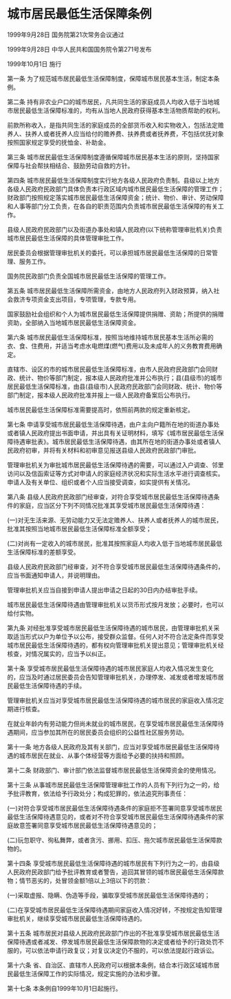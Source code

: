 # 城市居民最低生活保障条例

1999年9月28日 国务院第21次常务会议通过

1999年9月28日 中华人民共和国国务院令第271号发布

1999年10月1日 施行

<!-- INFO END -->

第一条 为了规范城市居民最低生活保障制度，保障城市居民基本生活，制定本条例。

第二条 持有非农业户口的城市居民，凡共同生活的家庭成员人均收入低于当地城市居民最低生活保障标准的，均有从当地人民政府获得基本生活物质帮助的权利。

前款所称收入，是指共同生活的家庭成员的全部货币收入和实物收入，包括法定赡养人、扶养人或者抚养人应当给付的赡养费、扶养费或者抚养费，不包括优抚对象按照国家规定享受的抚恤金、补助金。

第三条 城市居民最低生活保障制度遵循保障城市居民基本生活的原则，坚持国家保障与社会帮扶相结合、鼓励劳动自救的方针。

第四条 城市居民最低生活保障制度实行地方各级人民政府负责制。县级以上地方各级人民政府民政部门具体负责本行政区域内城市居民最低生活保障的管理工作；财政部门按照规定落实城市居民最低生活保障资金；统计、物价、审计、劳动保障和人事等部门分工负责，在各自的职责范围内负责城市居民最低生活保障的有关工作。

县级人民政府民政部门以及街道办事处和镇人民政府(以下统称管理审批机关)负责城市居民最低生活保障的具体管理审批工作。

居民委员会根据管理审批机关的委托，可以承担城市居民最低生活保障的日常管理、服务工作。

国务院民政部门负责全国城市居民最低生活保障的管理工作。

第五条 城市居民最低生活保障所需资金，由地方人民政府列入财政预算，纳入社会救济专项资金支出项目，专项管理，专款专用。

国家鼓励社会组织和个人为城市居民最低生活保障提供捐赠、资助；所提供的捐赠资助，全部纳入当地城市居民最低生活保障资金。

第六条 城市居民最低生活保障标准，按照当地维持城市居民基本生活所必需的衣、食、住费用，并适当考虑水电燃煤(燃气)费用以及未成年人的义务教育费用确定。

直辖市、设区的市的城市居民最低生活保障标准，由市人民政府民政部门会同财政、统计、物价等部门制定，报本级人民政府批准并公布执行；县(县级市)的城市居民最低生活保障标准，由县(县级市)人民政府民政部门会同财政、统计、物价等部门制定，报本级人民政府批准并报上一级人民政府备案后公布执行。

城市居民最低生活保障标准需要提高时，依照前两款的规定重新核定。

第七条 申请享受城市居民最低生活保障待遇，由户主向户籍所在地的街道办事处或者镇人民政府提出书面申请，并出具有关证明材料，填写《城市居民最低生活保障待遇审批表》。城市居民最低生活保障待遇，由其所在地的街道办事处或者镇人民政府初审，并将有关材料和初审意见报送县级人民政府民政部门审批。

管理审批机关为审批城市居民最低生活保障待遇的需要，可以通过入户调查、邻里访问以及信函索证等方式对申请人的家庭经济状况和实际生活水平进行调查核实。申请人及有关单位、组织或者个人应当接受调查，如实提供有关情况。

第八条 县级人民政府民政部门经审查，对符合享受城市居民最低生活保障待遇条件的家庭，应当区分下列不同情况批准其享受城市居民最低生活保障待遇：

(一)对无生活来源、无劳动能力又无法定赡养人、扶养人或者抚养人的城市居民，批准其按照当地城市居民最低生活保障标准全额享受；

(二)对尚有一定收入的城市居民，批准其按照家庭人均收入低于当地城市居民最低生活保障标准的差额享受。

县级人民政府民政部门经审查，对不符合享受城市居民最低生活保障待遇条件的，应当书面通知申请人，并说明理由。

管理审批机关应当自接到申请人提出申请之日起的30日内办结审批手续。

城市居民最低生活保障待遇由管理审批机关以货币形式按月发放；必要时，也可以给付实物。

第九条 对经批准享受城市居民最低生活保障待遇的城市居民，由管理审批机关采取适当形式以户为单位予以公布，接受群众监督。任何人对不符合法定条件而享受城市居民最低生活保障待遇的，都有权向管理审批机关提出意见；管理审批机关经核查，对情况属实的，应当予以纠正。

第十条 享受城市居民最低生活保障待遇的城市居民家庭人均收入情况发生变化的，应当及时通过居民委员会告知管理审批机关，办理停发、减发或者增发城市居民最低生活保障待遇的手续。

管理审批机关应当对享受城市居民最低生活保障待遇的城市居民的家庭收入情况定期进行核查。

在就业年龄内有劳动能力但尚未就业的城市居民，在享受城市居民最低生活保障待遇期间，应当参加其所在的居民委员会组织的公益性社区服务劳动。

第十一条 地方各级人民政府及其有关部门，应当对享受城市居民最低生活保障待遇的城市居民在就业、从事个体经营等方面给予必要的扶持和照顾。

第十二条 财政部门、审计部门依法监督城市居民最低生活保障资金的使用情况。

第十三条 从事城市居民最低生活保障管理审批工作的人员有下列行为之一的，给予批评教育，依法给予行政处分；构成犯罪的，依法追究刑事责任：

(一)对符合享受城市居民最低生活保障待遇条件的家庭拒不签署同意享受城市居民最低生活保障待遇意见的，或者对不符合享受城市居民最低生活保障待遇条件的家庭故意签署同意享受城市居民最低生活保障待遇意见的；

(二)玩忽职守、徇私舞弊，或者贪污、挪用、扣压、拖欠城市居民最低生活保障款物的。

第十四条 享受城市居民最低生活保障待遇的城市居民有下列行为之一的，由县级人民政府民政部门给予批评教育或者警告，追回其冒领的城市居民最低生活保障款物；情节恶劣的，处冒领金额1倍以上3倍以下的罚款：

(一)采取虚报、隐瞒、伪造等手段，骗取享受城市居民最低生活保障待遇的；

(二)在享受城市居民最低生活保障待遇期间家庭收入情况好转，不按规定告知管理审批机关，继续享受城市居民最低生活保障待遇的。

第十五条 城市居民对县级人民政府民政部门作出的不批准享受城市居民最低生活保障待遇或者减发、停发城市居民最低生活保障款物的决定或者给予的行政处罚不服的，可以依法申请行政复议；对复议决定仍不服的，可以依法提起行政诉讼。

第十六条 省、自治区、直辖市人民政府可以根据本条例，结合本行政区域城市居民最低生活保障工作的实际情况，规定实施的办法和步骤。

第十七条 本条例自1999年10月1日起施行。